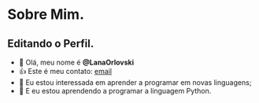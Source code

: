 # Sobre Mim. 
## Editando o Perfil.
- 👋 Olá, meu nome é **@LanaOrlovski**
- :+1: Este é meu contato: [email](lana.orlovski@escola.pr.gov.br)
- 👀 Eu estou interessada em aprender a programar em novas linguagens;
- 🌱 E eu estou aprendendo a programar a linguagem Python. 

<!---
LanaOrlovski/LanaOrlovski is a ✨ special ✨ repository because its `README.md` (this file) appears on your GitHub profile.
You can click the Preview link to take a look at your changes.
--->

